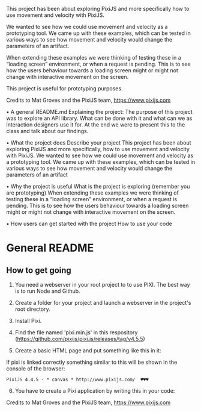 This project has been about exploring PixiJS and more specifically how to use movement and velocity with PixiJS.

We wanted to see how we could use movement and velocity as a prototyping tool. We came up with these examples, which can be tested in various ways to see how movement and velocity would change the parameters of an artifact. 

When extending these examples we were thinking of testing these in a “loading screen” environment, or when a request is pending. This is to see how the users behaviour towards a loading screen might or might not change with interactive movement on the screen.

This project is useful for prototyping purposes. 

Credits to Mat Groves and the PixiJS team, https://www.pixijs.com










•	A general README.md Explaining the project:
The purpose of this project was to explore an API library. What can be done with it and what can we as interaction designers use it for. At the end we were to present this to the class and talk about our findings.


•	What the project does Describe your project
This project has been about exploring PixiJS and more specifically, how to use movement and velocity with PixiJS. We wanted to see how we could use movement and velocity as a prototyping tool. We came up with these examples, which can be tested in various ways to see how movement and velocity would change the parameters of an artifact


•	Why the project is useful What is the project is exploring (remember you are prototyping)
When extending these examples we were thinking of testing these in a “loading screen” environment, or when a request is pending. This is to see how the users behaviour towards a loading screen might or might not change with interactive movement on the screen.


•	How users can get started with the project How to use your code



# General README

## How to get going
1. You need a webserver in your root project to to use PIXI. The best way is to run Node and Github.

2. Create a folder for your project and launch a webserver in the project's root directory.

3. Install Pixi.

    <a id='installingpixi'></a>

4. Find the file named 'pixi.min.js' in this respository (https://github.com/pixijs/pixi.js/releases/tag/v4.5.5)

5. Create a basic HTML page and put something like this in it: 
    <script src="pixi.min.js"></script>

If pixi is linked correctly something similar to this will be shown in the console of the browser:

    PixiJS 4.4.5 - * canvas * http://www.pixijs.com/  ♥♥♥ 

6. You have to create a Pixi application by writing this in your code:

    <a id='application'></a>

    

Credits to Mat Groves and the PixiJS team, https://www.pixijs.com